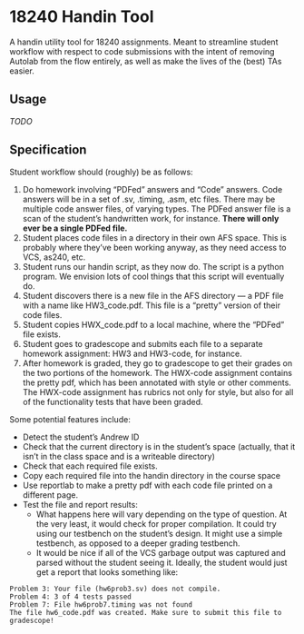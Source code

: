 # 18240 Handin Tool
A handin utility tool for 18240 assignments. Meant to streamline student
workflow with respect to code submissions with the intent of removing Autolab
from the flow entirely, as well as make the lives of the (best) TAs easier.

## Usage
*TODO*

## Specification
Student workflow should (roughly) be as follows:
1. Do homework involving “PDFed” answers and “Code” answers. Code answers will
be in a set of .sv, .timing, .asm, etc files. There may be multiple code answer
files, of varying types. The PDFed answer file is a scan of the student’s
handwritten work, for instance. **There will only ever be a single PDFed file.**
2. Student places code files in a directory in their own AFS space. This is
probably where they’ve been working anyway, as they need access to VCS, as240,
etc.
3. Student runs our handin script, as they now do. The script is a python
program. We envision lots of cool things that this script will eventually
do.
4. Student discovers there is a new file in the AFS directory — a PDF file
with a name like HW3_code.pdf. This file is a “pretty” version of their
code files.
5. Student copies HWX_code.pdf to a local machine, where the “PDFed”
file exists.
6. Student goes to gradescope and submits each file to a separate
homework assignment: HW3 and HW3-code, for instance.
7. After homework is graded, they go to gradescope to get their
grades on the two portions of the homework. The HWX-code assignment
contains the pretty pdf, which has been annotated with style or
other comments. The HWX-code assignment has rubrics not only for
style, but also for all of the functionality tests that have been
graded.

Some potential features include:
- Detect the student’s Andrew ID
- Check that the current directory is in the student’s space (actually, that
it isn’t in the class space and is a writeable directory)
- Check that each required file exists.
- Copy each required file into the handin directory in the course
space
- Use reportlab to make a pretty pdf with each code file printed
on a different page.
- Test the file and report results:
    - What happens here will vary depending on the type of
    question. At the very least, it would check for proper
    compilation. It could try using our testbench on the
    student’s design. It might use a simple testbench, as
    opposed to a deeper grading testbench.
    - It would be nice if all of the VCS garbage output
    was captured and parsed without the student seeing it.
    Ideally, the student would just get a report that
    looks something like:
```
Problem 3: Your file (hw6prob3.sv) does not compile.
Problem 4: 3 of 4 tests passed
Problem 7: File hw6prob7.timing was not found
The file hw6_code.pdf was created. Make sure to submit this file to gradescope!
```

